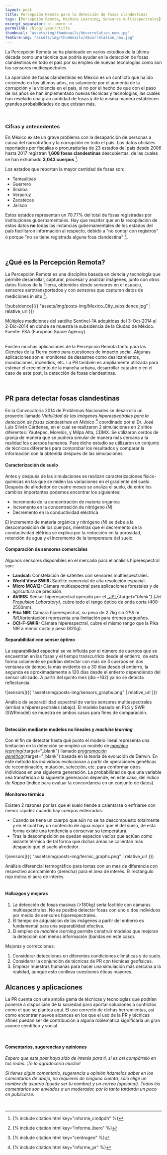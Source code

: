```yaml
---
layout: post
title: Percepción Remota para la detección de fosas clandestinas
tags: [Percepción Remota, Machine Learning, Sensores multiespectrales]
excerpt_separator: <!--more-->
permalink: /blog/:year/:title
thumbnail: "assets/img/thumbnails/decorrelation_new.jpg"
feature-img: "assets/img/thumbnails/decorrelation_new.jpg"
---
```


La Percepción Remota se ha planteado en varios estudios de la última década como una técnica que podría ayudar en la detección de fosas clandestinas en todo el país por su empleo de nuevas tecnologías como son los sensores multiespectrales.

<!--more-->

La aparición de fosas clandestinas en México es un conflicto que ha ido creciendo en los últimos años, no solamente por el aumento de la corrupción y la violencia en el país, si no por el hecho de que con el paso de los años se han implementado nuevas técnicas y tecnologías, las cuales han revelado una gran cantidad de fosas y de la misma manera establecen grandes probabilidades de que existan más.

<br>

### Cifras y antecedentes
En México existe un grave problema con la desaparición de personas a causa del narcotráfico y la corrupción en todo el país. Los datos oficiales reportados por fiscalías o procuradurías de 23 estados del país desde 2006 hasta 2017 registran **1,608 fosas clandestinas** descubiertas, de las cuales se han exhumado **3,043 cuerpos** [^1].

Los estados que reportan la mayor cantidad de fosas son:

- Tamaulipas
- Guerrero
- Sinaloa
- Veracruz
- Zacatecas
- Jalisco

Estos estados representan un 70.77% del total de fosas registradas por instituciones gubernamentales. Hay que resaltar que en la recopilación de estos datos **no** todas las instancias gubernamentales de los estados del país facilitaron información al respecto, debido a "no contar con registros" ó porque "no se tiene registrada alguna fosa clandestina" [^2]. 

<br>

## ¿Qué es la Percepción Remota?
La Percepción Remota es una disciplina basada en ciencia y  tecnología que permite  desarrollar, capturar, procesar y analizar imágenes, junto con otros datos físicos de la Tierra, obtenidos  desde sensores en el espacio, sensores aerotransportados y con sensores que capturan datos de mediciones in situ [^3].

![subsidence]({{ "assets/img/posts-img/Mexico_City_subsidence.jpg" | relative_url }})
<figcaption> Múltiples mediciones del satélite Sentinel-1A adquiridas del 3-Oct-2014 al 2-Dic-2014 en donde se muestra la subsidencia de la Ciudad de México. Fuente: ESA (European Space Agency). </figcaption>

<br>

Existen muchas aplicaciones de la Percepción Remota tanto para las Ciencias de la Tierra como para cuestiones de impacto social. Algunas aplicaciones son el monitoreo de desastres como deslizamientos, inundaciones, incendios, etc. La PR también es ampliamente utilizada para estimar el crecimiento de la mancha urbana, desarrollar catastro o en el caso de este post, la detección de fosas clandestinas.

<br>

## PR para detectar fosas clandestinas
En la Convocatoria 2014 de Problemas Nacionales se desarrolló un proyecto llamado _Viabilidad de las imágenes híperespectrales para la detección de fosas clandestinas en México_ [^4] coordinado por el Dr. José Luis Silván Cárdenas, en el cual se realizaron 2 simulaciones en 2 sitios diferentes: Yautepec, Morelos, y Milpa Alta, CDMX. Se utilizaron cerdos de granja de manera que se pudiera simular de manera más cercana a la realidad los cuerpos humanos. Para dicho estudio se utilizaron un conjunto de técnicas diferentes para comprobar los resultados y comparar la información con la obtenida después de las simulaciones.

#### Caracterización de suelo
Antes y después de las simulaciones se realizan caracterizaciones físico-químicas en las que se miden las variaciones en el gradiente del suelo. Después de alrededor de cuatro meses se analiza el suelo, de entre los cambios importantes podemos encontrar los siguientes:

- Incremento de la concentración de materia orgánica
- Incremento en la concentración de nitrógeno (_N_)
- Decremento en la conductividad eléctrica

El incremento de materia orgánica y nitrógeno (_N_) se debe a la descomposición de los cuerpos, mientras que el decremento de la conductividad elétrica se explica por la reducción en la porosidad, retención de agua y el incremento de la temperatura del suelo.


#### Comparación de sensores comerciales
Algunos sensores disponibles en el mercado para el análisis híperespectral son:

- **Landsat:** Constelación de satelites con sensores multiespectrales.
- **World View SWIR:** Satélite comercial de alta resolución espacial.
- **Micro MCA12:** Cámara multiespectral para aplicaciones forestales y de agricultura de precisión.
- **AVIRIS:** Sensor híperespectral operado por el _[JPL](https://www.jpl.nasa.gov/){:target="_blank"} (Jet Propulsion Laboratory)_, cubre todo el rango óptico de onda corta (400-2500nm).
- **Pika NIR:** Cámara híperespectral, su peso de 2.7kg sin _GPS_ ni _IMU_(orientación) representa una limitación para drones pequeños.
- **OCI-F-SWIR:** Cámara híperespectral, cubre el mismo rango que la Pika NIR a menor costo y peso (820g).

#### Separabilidad con sensor óptimo
La separabilidad espectral se ve influida por el número de cuerpos que se encuentran en las fosas y el tiempo transcurrido desde el entierro, de esta forma solamente se podrían detectar con más de 3 cuerpos en dos ventanas de tiempo, la más evidente es a 30 días desde el entierro, la segunda es aproximadamente a 120 días desde el entierro dependiendo del sensor utilizado. A partir del quinto mes (día ~162) ya no se detecta reflectancia.

![sensors]({{ "assets/img/posts-img/sensors_graphs.png" | relative_url }})
<figcaption style="text-align: left;"> Análisis de separabilidad espectral de varios sensores multiespectrales (arriba) e híperespectrales (abajo). El modelo basado en PLS y SWR (SWRmodel) se muestra en ambos casos para fines de comparación. </figcaption>

<br>

#### Detección mediante modelos no lineales y _machine learning_
Con el fin de detectar hasta qué punto el modelo lineal representa una limitación en la detección se empleó un modelo de [_machine learning_](https://www.ibm.com/mx-es/analytics/machine-learning){:target="_blank"} llamado [_programación genética_](https://www.researchgate.net/publication/257527398_Programacion_Genetica_Introduccion_y_Aspectos_Generales){:target="_blank"} basada en la teoría de evolución de Darwin. En este método los individuos evolucionan a partir de operaciones genéticas de recombinación, mutación, selección, etc. para conformar otros individuos en una siguiente generación. La probabilidad de que una variable sea transferida a la siguiente generación depende, en este caso, del *índice de Kappa* (índice para evaluar la concordancia en un conjunto de datos).

#### Monitoreo térmico
Existen 2 razones por las que el suelo tiende a calentarse o enfriarse con menor rapidez cuando hay cuerpos enterrados:

- Cuando se tiene un cuerpo que aún no se ha descompuesto totalmente y en el cual hay un contenido de agua mayor que el del suelo, de esta forma existe una tendencia a conservar su temperatura.
- Tras la descompsición se quedan espacios vacíos que actúan como aislante térmico de tal forma que dichas áreas se calientan más despacio que el suelo alrededor.

![sensors]({{ "assets/img/posts-img/termic_graphs.png" | relative_url }})
<figcaption style="text-align: left;"> Análisis diferencial termográfico para tomas con un mes de diferencia con respectivo acercamiento (derecha) para el área de interés. El rectángulo rojo indica el áera de interés. </figcaption>

<br>

#### Hallazgos y mejoras
1. La detección de fosas masivas (>180kg) sería factible con cámaras multiespectrales. No es posible detectar fosas con uno o dos individuos por medio de sensores híperespectrales.
2. El tiempo de adquisición de las imágenes a partir del entierro es fundamental para una separablidad efectiva.
3. El empleo de _machine learning_ permite construir modelos que mejoran la detección con menos información (bandas en este caso).

Mejoras y correcciones:

1. Considerar detecciones en diferentes condiciones climáticas y de suelo.
2. Considerar la conjunción de técnicas de PR con técnicas geofísicas.
3. Emplear muestras humanas para hacer una simulación más cercana a la realidad, aunque esto conlleva cuestiones éticas mayores.

## Alcances y aplicaciones
La PR cuenta con una amplia gama de técnicas y tecnologías que podrían ponerse a disposición de la sociedad para aportar soluciones a conflictos como el que se plantea aquí. El uso correcto de dichas herramientas, así como encontrar nuevos alcances en los que el uso de la PR y técnicas afines puedan ser de contribución a alguna roblemática significaría un gran avance científico y social.

<br>

#### Comentarios, sugerencias y opiniones
_Espero que este post haya sido de interés para ti, si es así compártelo en tus redes. ¡Te lo agradecería mucho!_

_Si tienes algún comentario, sugerencia u opinión házmelos saber en los comentarios de abajo, no requieres de ninguna cuenta, sólo elige un nombre de usuario (puede ser tu nombre) y un correo (opcional). Todos los comentarios son enviados a un moderador, por lo tanto tardarán un poco en publicarse._

<br>

[^1]: {% include citation.html key="informe_cmdpdh" %}
[^2]: {% include citation.html key="informe_ibero" %}
[^3]: {% include citation.html key="centrogeo" %}
[^4]: {% include citation.html key="informe_pr" %}